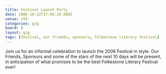 ```yaml
---
title: Festival Launch Party
date: 2006-10-22T17:56:29.000Z
venue: v93
categories: gig
board: 8
layout: gig
tags: [festival, our friends, sponsors, folkestone literary festival]
---
```

Join us for an informal celebration to launch the 2006 Festival in style. Our Friends, Sponsors and some of the stars of the next 10 days will be present, in anticipation of what promises to be the best Folkestone Literary Festival ever!